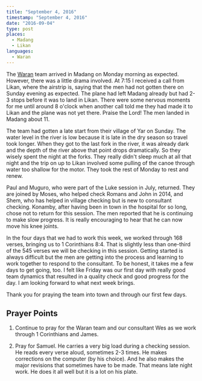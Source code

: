 ```yaml
---
title: "September 4, 2016"
timestamp: "September 4, 2016"
date: "2016-09-04"
type: post
places:
  - Madang
  - Likan
languages:
  - Waran
---
```


The [Waran](/languages/waran/) team arrived in Madang on Monday morning as expected. However, there was a little drama involved. At 7:15 I received a call from Likan, where the airstrip is, saying that the men had not gotten there on Sunday evening as expected. The plane had left Madang already but had 2-3 stops before it was to land in Likan. There were some nervous moments for me until around 8 o'clock when another call told me they had made it to Likan and the plane was not yet there. Praise the Lord!  The men landed in Madang about 11.

The team had gotten a late start from their village of Yar on Sunday. The water level in the river is low because it is late in the dry season so travel took longer. When they got to the last fork in the river, it was already dark and the depth of the river above that point drops dramatically. So they wisely spent the night at the forks. They really didn't sleep much at all that night and the trip on up to Likan involved some pulling of the canoe through water too shallow for the motor. They took the rest of Monday to rest and renew.

Paul and Muguro, who were part of the Luke session in July, returned. They are joined by Moses, who helped check Romans and John in 2014, and Shem, who has helped in village checking but is new to consultant checking. Konamby, after having been in town in the hospital for so long, chose not to return for this session. The men reported that he is continuing to make slow progress. It is really encouraging to hear that he can now move his knee joints.

In the four days that we had to work this week, we worked through 168 verses, bringing us to 1 Corinthians 8:4. That is slightly less than one-third of the 545 verses we will be checking in this session. Getting started is always difficult but the men are getting into the process and learning to work together to respond to the consultant. To be honest, it takes me a few days to get going, too. I felt like Friday was our first day with really good team dynamics that resulted in a quality check and good progress for the day. I am looking forward to what next week brings.

Thank you for praying the team into town and through our first few days.

## Prayer Points

1. Continue to pray for the Waran team and our consultant Wes as we work
through 1 Corinthians and James.

2. Pray for Samuel. He carries a very big load during a checking session. He
reads every verse aloud, sometimes 2-3 times. He makes corrections on the
computer (by his choice). And he also makes the major revisions that
sometimes have to be made. That means late night work. He does it all well but
it is a lot on his plate.
